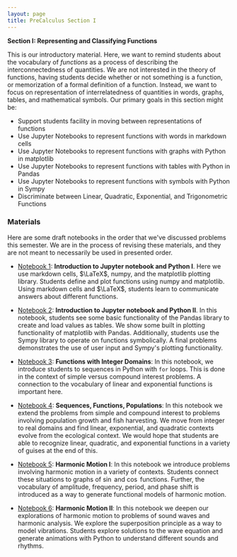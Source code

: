 ```yaml
---
layout: page
title: PreCalculus Section I
---
```



**Section I: Representing and Classifying Functions**

This is our introductory material.  Here, we want to remind students about the vocabulary of *functions* as a process of describing the 
interconnectedness of quantities.  We are not interested in the theory of functions, having students decide whether or not something is a function,
or memorization of a formal definition of a function.  Instead, we want to focus on representation of interrelatedness of quantities
in words, graphs, tables, and mathematical symbols.  Our primary goals in this section might be:

- Support students facility in moving between representations of functions
- Use Jupyter Notebooks to represent functions with words in markdown cells
- Use Jupyter Notebooks to represent functions with graphs with Python in matplotlib
- Use Jupyter Notebooks to represent functions with tables with Python in Pandas
- Use Jupyter Notebooks to represent functions with symbols with Python in Sympy
- Discriminate between Linear, Quadratic, Exponential, and Trigonometric Functions

### Materials

Here are some draft notebooks in the order that we've discussed problems this semester.  We are in the process of revising these materials, and they
are not meant to necessarily be used in presented order.

- [Notebook 1](https://github.com/DubMathematics/DubMathematics/blob/master/pre_calc_1.ipynb): **Introduction to Jupyter notebook and Python I**. Here we use markdown cells, $\LaTeX$, numpy, and the matplotlib plotting library.  Students define and plot functions using numpy and matplotlib.  Using markdown cells and $\LaTeX$, students learn to communicate answers about different functions.

- [Notebook 2](): **Introduction to Jupyter notebook and Python II**. In this notebook, students see some basic functionality of the Pandas library to create and load values as tables.  We show some built in plotting functionality of matplotlib with Pandas.  Additionally, students use the Sympy library to operate on functions symbolically.  A final problems demonstrates the use of user input and Sympy's plotting functionality.

- [Notebook 3](): **Functions with Integer Domains**: In this notebook, we introduce students to sequences in Python with `for` loops.  This is done in the context of simple versus compound interest problems.  A connection to the vocabulary of linear and exponential functions is important here.

- [Notebook 4]():  **Sequences, Functions, Populations**: In this notebook we extend the problems from simple and compound interest to problems involving population growth and fish harvesting.  We move from integer to real domains and find linear, exponential, and quadratic contexts evolve from the ecological context.  We would hope that students are able to recognize linear, quadratic, and exponential functions in a variety of guises at the end of this.

- [Notebook 5]():  **Harmonic Motion I**: In this notebook we introduce problems involving harmonic motion in a variety of contexts.  Students connect these situations to graphs of $\sin$ and $\cos$ functions.  Further, the vocabulary of amplitude, frequency, period, and phase shift is introduced as a way to generate functional models of harmonic motion.

- [Notebook 6](): **Harmonic Motion II**: In this notebook we deepen our explorations of harmonic motion to problems of sound waves and harmonic analysis.  We explore the superposition principle as a way to model vibrations.  Students explore solutions to the wave equation and generate animations with Python to understand different sounds and rhythms.

